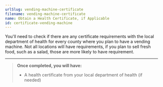 ```yaml
---
urlSlug: vending-machine-certificate
filename: vending-machine-certificate
name: Obtain a Health Certificate, if Applicable
id: certificate-vending-machine
---
```

You'll need to check if there are any certificate requirements with the local department of health for every county where you plan to have a vending machine. Not all locations will have requirements, if you plan to sell fresh food, such as a salad, those are more likely to have requirement. 

---
>**Once completed, you will have:**
>- A health certificate from your local department of health (if needed)